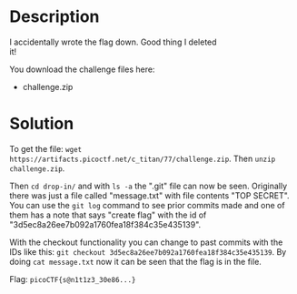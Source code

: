 # Description

I accidentally wrote the flag down. Good thing I deleted <br>
it!

You download the challenge files here:
* challenge.zip

# Solution

To get the file: `wget https://artifacts.picoctf.net/c_titan/77/challenge.zip`. Then `unzip challenge.zip`.

Then `cd drop-in/` and with `ls -a` the ".git" file can now be seen. Originally there was just a file called "message.txt" with file contents "TOP SECRET". You can use the `git log` command to see prior commits made and one of them has a note that says "create flag" with the id of "3d5ec8a26ee7b092a1760fea18f384c35e435139". 

With the checkout functionality you can change to past commits with the IDs like this: `git checkout 3d5ec8a26ee7b092a1760fea18f384c35e435139`. By doing `cat message.txt` now it can be seen that the flag is in the file.

Flag: `picoCTF{s@n1t1z3_30e86...}`
